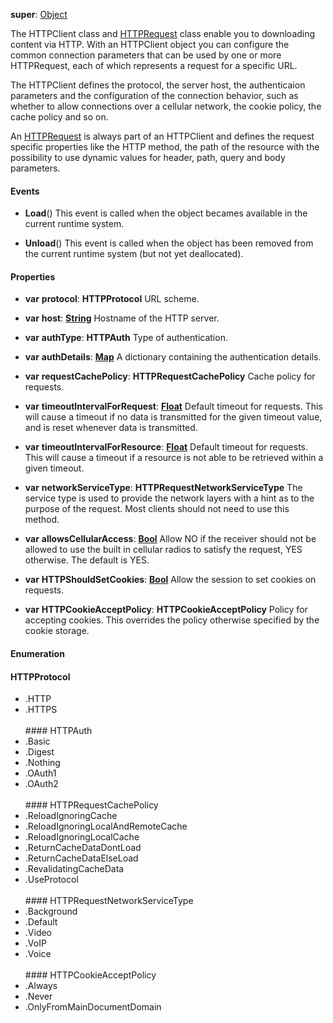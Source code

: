 **super**: [Object](Object.md)

The HTTPClient class and <a href="HTTPRequest.html">HTTPRequest</a> class enable you to downloading content via HTTP. With an HTTPClient object you can configure the common connection parameters that can be used by one or more HTTPRequest, each of which represents a request for a specific URL.

The HTTPClient defines the protocol, the server host, the authenticaion parameters and the configuration of the connection behavior, such as whether to allow connections over a cellular network, the cookie policy, the cache policy and so on.

An <a href="HTTPRequest.html">HTTPRequest</a> is always part of an HTTPClient and defines the request specific properties like the HTTP method, the path of the resource with the possibility to use dynamic values for header, path, query and body parameters.

#### Events

* **Load**()
This event is called when the object becames available in the current runtime system.

* **Unload**()
This event is called when the object has been removed from the current runtime system (but not yet deallocated).



#### Properties

* **var** **protocol**: **HTTPProtocol**
URL scheme.

* **var** **host**: **[String](../gravity/types.md)**
Hostname of the HTTP server.

* **var** **authType**: **HTTPAuth**
Type of authentication.

* **var** **authDetails**: **[Map](../gravity/maps.md)**
A dictionary containing the authentication details.

* **var** **requestCachePolicy**: **HTTPRequestCachePolicy**
Cache policy for requests.

* **var** **timeoutIntervalForRequest**: **[Float](../gravity/types.md)**
Default timeout for requests.  This will cause a timeout if no data is transmitted for the given timeout value, and is reset whenever data is transmitted.

* **var** **timeoutIntervalForResource**: **[Float](../gravity/types.md)**
Default timeout for requests.  This will cause a timeout if a resource is not able to be retrieved within a given timeout.

* **var** **networkServiceType**: **HTTPRequestNetworkServiceType**
The service type is used to provide the network layers with a hint as to the purpose of the request.  Most clients should not need to use this method.

* **var** **allowsCellularAccess**: **[Bool](../gravity/types.md)**
Allow NO if the receiver should not be allowed to use the built in cellular radios to satisfy the request, YES otherwise. The default is YES.

* **var** **HTTPShouldSetCookies**: **[Bool](../gravity/types.md)**
Allow the session to set cookies on requests.

* **var** **HTTPCookieAcceptPolicy**: **HTTPCookieAcceptPolicy**
Policy for accepting cookies. This overrides the policy otherwise specified by the cookie storage.





#### Enumeration

#### HTTPProtocol
 * .HTTP
 * .HTTPS
<br><br>#### HTTPAuth
 * .Basic
 * .Digest
 * .Nothing
 * .OAuth1
 * .OAuth2
<br><br>#### HTTPRequestCachePolicy
 * .ReloadIgnoringCache
 * .ReloadIgnoringLocalAndRemoteCache
 * .ReloadIgnoringLocalCache
 * .ReturnCacheDataDontLoad
 * .ReturnCacheDataElseLoad
 * .RevalidatingCacheData
 * .UseProtocol
<br><br>#### HTTPRequestNetworkServiceType
 * .Background
 * .Default
 * .Video
 * .VoIP
 * .Voice
<br><br>#### HTTPCookieAcceptPolicy
 * .Always
 * .Never
 * .OnlyFromMainDocumentDomain
<br><br>

